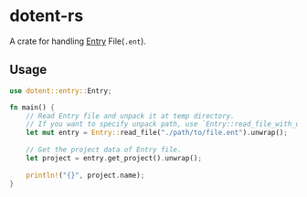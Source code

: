 # dotent-rs

A crate for handling [Entry](https://playentry.org/) File(`.ent`).

## Usage

```rs
use dotent::entry::Entry;

fn main() {
    // Read Entry file and unpack it at temp directory.
    // If you want to specify unpack path, use `Entry::read_file_with_unpack_path` instead.
    let mut entry = Entry::read_file("./path/to/file.ent").unwrap();
    
    // Get the project data of Entry file.
    let project = entry.get_project().unwrap();
    
    println!("{}", project.name);
}
```
